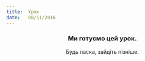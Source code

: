 ```yaml
---
title:  Урок
date:   08/11/2016
---
```


### <center>Ми готуємо цей урок.</center>
<center>Будь ласка, зайдіть пізніше.</center>